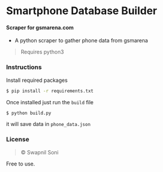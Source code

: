 <h1>
    Smartphone Database Builder
    <h4>Scraper for gsmarena.com</h4>
</h1>

- A python scraper to gather phone data from gsmarena

> Requires python3

### Instructions

Install required packages

```sh
$ pip install -r requirements.txt
```

Once installed just run the `build` file

```sh
$ python build.py
```
it will save data in `phone_data.json`

### License 

> &copy; Swapnil Soni

Free to use.
